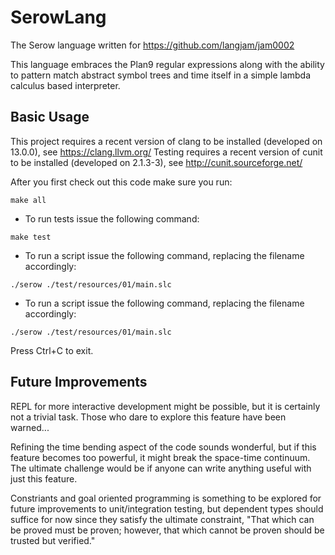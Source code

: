 # SerowLang

The Serow language written for https://github.com/langjam/jam0002

This language embraces the Plan9 regular expressions along with the ability to pattern match abstract symbol trees and time itself in a simple lambda calculus based interpreter.

## Basic Usage

This project requires a recent version of clang to be installed (developed on 13.0.0), see https://clang.llvm.org/
Testing requires a recent version of cunit to be installed (developed on 2.1.3-3), see http://cunit.sourceforge.net/

After you first check out this code make sure you run:

`make all`

 * To run tests issue the following command:

`make test`

 * To run a script issue the following command, replacing the filename accordingly:

`./serow ./test/resources/01/main.slc`

 * To run a script issue the following command, replacing the filename accordingly:

`./serow ./test/resources/01/main.slc`

Press Ctrl+C to exit.

## Future Improvements

REPL for more interactive development might be possible, but it is certainly not a trivial task.  Those who dare to explore this feature have been warned...

Refining the time bending aspect of the code sounds wonderful, but if this feature becomes too powerful, it might break the space-time continuum.  The ultimate challenge would be if anyone can write anything useful with just this feature.

Constriants and goal oriented programming is something to be explored for future improvements to unit/integration testing, but dependent types should suffice for now since they satisfy the ultimate constraint, "That which can be proved must be proven; however, that which cannot be proven should be trusted but verified."
